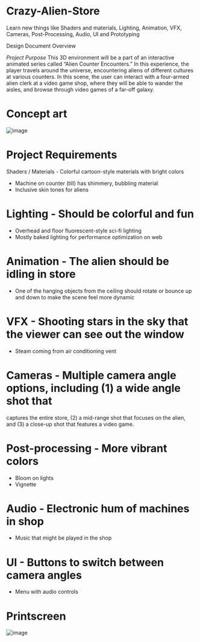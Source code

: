 # Crazy-Alien-Store
Learn new things like Shaders and materials, Lighting, Animation, VFX, Cameras, Post-Processing, Audio, UI and Prototyping 

Design Document
Overview

*Project Purpose*
This 3D environment will be a part of an interactive animated series called “Alien Counter
Encounters.” In this experience, the player travels around the universe, encountering aliens of
different cultures at various counters. In this scene, the user can interact with a four-armed alien
clerk at a video game shop, where they will be able to wander the aisles, and browse through
video games of a far-off galaxy.

# Concept art
![image](https://user-images.githubusercontent.com/99060199/182671867-2d0042e6-9da2-4043-a7a6-ffe147440603.png)

# Project Requirements
Shaders / Materials - Colorful cartoon-style materials with bright colors
- Machine on counter (till) has shimmery, bubbling material
- Inclusive skin tones for aliens

# Lighting - Should be colorful and fun
- Overhead and floor fluorescent-style sci-fi lighting
- Mostly baked lighting for performance optimization on web
# Animation - The alien should be idling in store
- One of the hanging objects from the ceiling should rotate or
bounce up and down to make the scene feel more dynamic
# VFX - Shooting stars in the sky that the viewer can see out the window
- Steam coming from air conditioning vent
# Cameras - Multiple camera angle options, including (1) a wide angle shot that
captures the entire store, (2) a mid-range shot that focuses on
the alien, and (3) a close-up shot that features a video game.
# Post-processing - More vibrant colors
- Bloom on lights
- Vignette
# Audio - Electronic hum of machines in shop
- Music that might be played in the shop
# UI - Buttons to switch between camera angles
- Menu with audio controls

# Printscreen 

![image](https://user-images.githubusercontent.com/99060199/182673303-3ffd97de-3b28-4995-a01c-7cbe777437e4.png)



